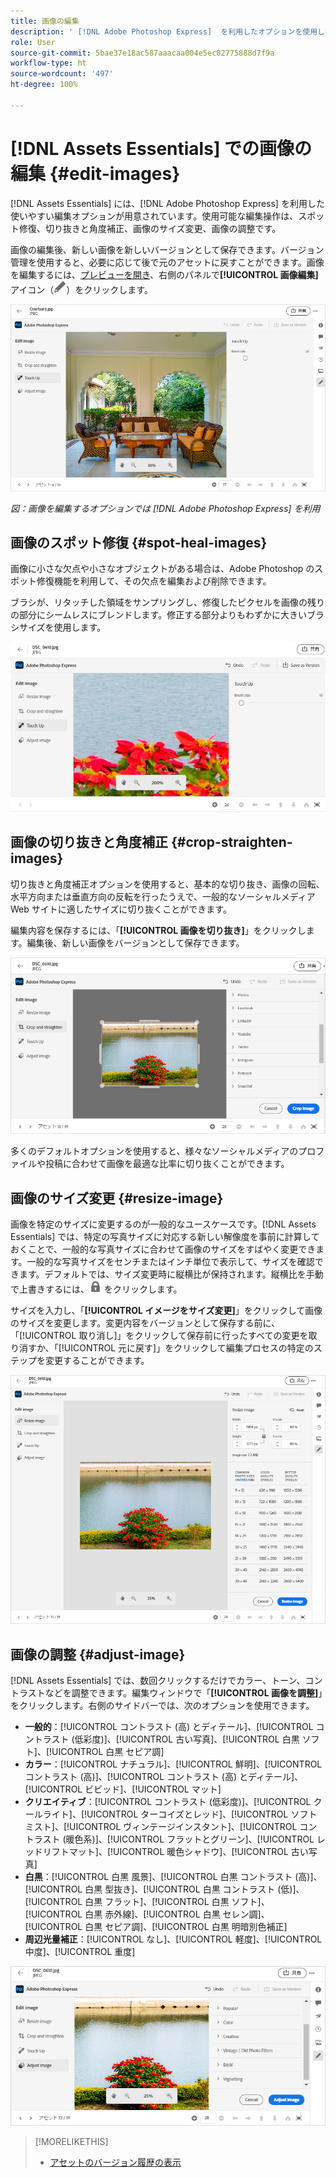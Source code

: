 ```yaml
---
title: 画像の編集
description: ' [!DNL Adobe Photoshop Express]  を利用したオプションを使用して画像を編集し、更新した画像をバージョンとして保存します。'
role: User
source-git-commit: 5bae37e18ac587aaacaa004e5ec02775888d7f9a
workflow-type: ht
source-wordcount: '497'
ht-degree: 100%

---
```



# [!DNL Assets Essentials] での画像の編集  {#edit-images}

[!DNL Assets Essentials] には、[!DNL Adobe Photoshop Express] を利用した使いやすい編集オプションが用意されています。使用可能な編集操作は、スポット修復、切り抜きと角度補正、画像のサイズ変更、画像の調整です。

画像の編集後、新しい画像を新しいバージョンとして保存できます。バージョン管理を使用すると、必要に応じて後で元のアセットに戻すことができます。画像を編集するには、[プレビューを開き](/help/navigate-view.md#preview-assets)、右側のパネルで&#x200B;**[!UICONTROL 画像編集]**&#x200B;アイコン（![編集アイコン](assets/do-not-localize/edit-icon.png)）をクリックします。

![画像を編集するためのオプション](assets/edit-image2.png)

*図：画像を編集するオプションでは [!DNL Adobe Photoshop Express] を利用*

## 画像のスポット修復 {#spot-heal-images}

画像に小さな欠点や小さなオブジェクトがある場合は、Adobe Photoshop のスポット修復機能を利用して、その欠点を編集および削除できます。

ブラシが、リタッチした領域をサンプリングし、修復したピクセルを画像の残りの部分にシームレスにブレンドします。修正する部分よりもわずかに大きいブラシサイズを使用します。

![スポット修復編集オプション](assets/edit-spot-healing.png)

<!-- TBD: See if we should give backlinks to PS docs for these concepts.
For more information about how Spot Healing works in Photoshop, see [retouching and repairing photos](https://helpx.adobe.com/photoshop/using/retouching-repairing-images.html). -->

## 画像の切り抜きと角度補正 {#crop-straighten-images}

切り抜きと角度補正オプションを使用すると、基本的な切り抜き、画像の回転、水平方向または垂直方向の反転を行ったうえで、一般的なソーシャルメディア Web サイトに適したサイズに切り抜くことができます。

編集内容を保存するには、「**[!UICONTROL 画像を切り抜き]**」をクリックします。編集後、新しい画像をバージョンとして保存できます。

![切り抜きと角度補正のオプション](assets/edit-crop-straighten.png)

多くのデフォルトオプションを使用すると、様々なソーシャルメディアのプロファイルや投稿に合わせて画像を最適な比率に切り抜くことができます。

## 画像のサイズ変更 {#resize-image}

画像を特定のサイズに変更するのが一般的なユースケースです。[!DNL Assets Essentials] では、特定の写真サイズに対応する新しい解像度を事前に計算しておくことで、一般的な写真サイズに合わせて画像のサイズをすばやく変更できます。一般的な写真サイズをセンチまたはインチ単位で表示して、サイズを確認できます。デフォルトでは、サイズ変更時に縦横比が保持されます。縦横比を手動で上書きするには、![](assets/do-not-localize/lock-closed-icon.png) をクリックします。

サイズを入力し、「**[!UICONTROL イメージをサイズ変更]**」をクリックして画像のサイズを変更します。変更内容をバージョンとして保存する前に、「[!UICONTROL 取り消し]」をクリックして保存前に行ったすべての変更を取り消すか、「[!UICONTROL 元に戻す]」をクリックして編集プロセスの特定のステップを変更することができます。

![画像のサイズを変更する際のオプション](assets/resize-image.png)

## 画像の調整 {#adjust-image}

[!DNL Assets Essentials] では、数回クリックするだけでカラー、トーン、コントラストなどを調整できます。編集ウィンドウで「**[!UICONTROL 画像を調整]**」をクリックします。右側のサイドバーでは、次のオプションを使用できます。

* **一般的**：[!UICONTROL コントラスト (高) とディテール]、[!UICONTROL コントラスト (低彩度)]、[!UICONTROL 古い写真]、[!UICONTROL 白黒 ソフト]、[!UICONTROL 白黒 セピア調]
* **カラー**：[!UICONTROL ナチュラル]、[!UICONTROL 鮮明]、[!UICONTROL コントラスト (高)]、[!UICONTROL コントラスト (高) とディテール]、[!UICONTROL ビビッド]、[!UICONTROL マット]
* **クリエイティブ**：[!UICONTROL コントラスト (低彩度)]、[!UICONTROL クールライト]、[!UICONTROL ターコイズとレッド]、[!UICONTROL ソフトミスト]、[!UICONTROL ヴィンテージインスタント]、[!UICONTROL コントラスト (暖色系)]、[!UICONTROL フラットとグリーン]、[!UICONTROL レッドリフトマット]、[!UICONTROL 暖色シャドウ]、[!UICONTROL 古い写真]
* **白黒**：[!UICONTROL 白黒 風景]、[!UICONTROL 白黒 コントラスト (高)]、[!UICONTROL 白黒 型抜き]、[!UICONTROL 白黒 コントラスト (低)]、[!UICONTROL 白黒 フラット]、[!UICONTROL 白黒 ソフト]、[!UICONTROL 白黒 赤外線]、[!UICONTROL 白黒 セレン調]、[!UICONTROL 白黒 セピア調]、[!UICONTROL 白黒 明暗別色補正]
* **周辺光量補正**：[!UICONTROL なし]、[!UICONTROL 軽度]、[!UICONTROL 中度]、[!UICONTROL 重度]

![編集による画像の調整](assets/adjust-image.png)

<!--
TBD: Insert a video of the available social media options.
-->

>[!MORELIKETHIS]
>
>* [アセットのバージョン履歴の表示](/help/navigate-view.md)

